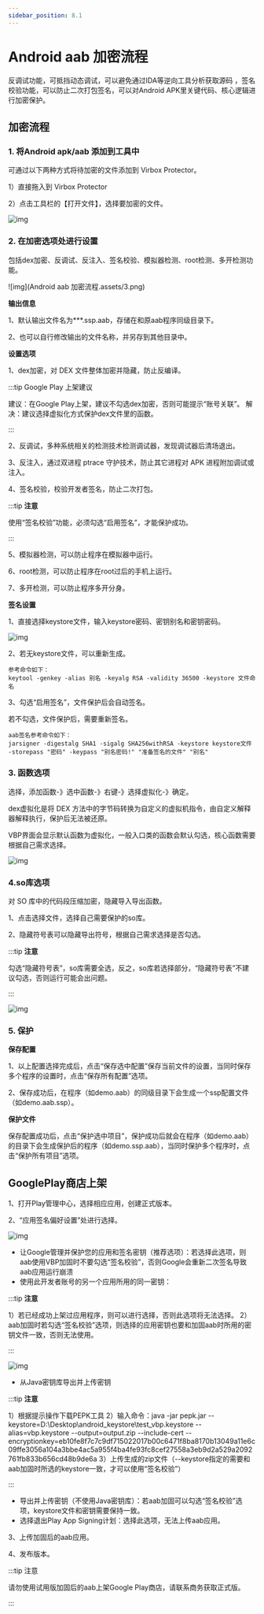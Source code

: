 ```yaml
---
sidebar_position: 8.1
---
```


# Android aab 加密流程

反调试功能，可抵挡动态调试，可以避免通过IDA等逆向工具分析获取源码 ，签名校验功能，可以防止二次打包签名，可以对Android APK里关键代码、核心逻辑进行加密保护。

## 加密流程

### 1. 将Android apk/aab 添加到工具中

可通过以下两种方式将待加密的文件添加到 Virbox Protector。

1）直接拖入到 Virbox Protector

2）点击工具栏的【打开文件】，选择要加密的文件。

![img](Androidaab加密流程.assets/apk_interface.png)

### 2. 在加密选项处进行设置

包括dex加密、反调试、反注入、签名校验、模拟器检测、root检测、多开检测功能。

![img](Android aab 加密流程.assets/3.png)

**输出信息**

1、默认输出文件名为***.ssp.aab，存储在和原aab程序同级目录下。

2、也可以自行修改输出的文件名称，并另存到其他目录中。

**设置选项**

1、dex加密，对 DEX 文件整体加密并隐藏，防止反编译。

:::tip Google Play 上架建议

建议：在Google Play上架，建议不勾选dex加密，否则可能提示“账号关联”。
解决：建议选择虚拟化方式保护dex文件里的函数。

:::

2、反调试，多种系统相关的检测技术检测调试器，发现调试器后清场退出。

3、反注入，通过双进程 ptrace 守护技术，防止其它进程对 APK 进程附加调试或注入。

4、签名校验，校验开发者签名，防止二次打包。

:::tip **注意**

使用“签名校验”功能，必须勾选“启用签名”，才能保护成功。

:::

5、模拟器检测，可以防止程序在模拟器中运行。

6、root检测，可以防止程序在root过后的手机上运行。

7、多开检测，可以防止程序多开分身。

**签名设置**

1、直接选择keystore文件，输入keystore密码、密钥别名和密钥密码。

![img](Androidaab加密流程.assets/4.png)

2、若无keystore文件，可以重新生成。

```
参考命令如下：
keytool -genkey -alias 别名 -keyalg RSA -validity 36500 -keystore 文件命名
```

3、勾选“启用签名”，文件保护后会自动签名。

若不勾选，文件保护后，需要重新签名。

```
aab签名参考命令如下：
jarsigner -digestalg SHA1 -sigalg SHA256withRSA -keystore keystore文件 -storepass "密码" -keypass "别名密码!" "准备签名的文件" "别名"
```

### 3. 函数选项

选择，添加函数-》选中函数-》右键-》选择虚拟化-》确定。

dex虚拟化是将 DEX 方法中的字节码转换为自定义的虚拟机指令，由自定义解释器解释执行，保护后无法被还原。

VBP界面会显示默认函数为虚拟化，一般入口类的函数会默认勾选，核心函数需要根据自己需求选择。

![img](Androidaab加密流程.assets/2.png)

### 4.**so库选项**

对 SO 库中的代码段压缩加密，隐藏导入导出函数。

1、点击选择文件，选择自己需要保护的so库。

2、隐藏符号表可以隐藏导出符号，根据自己需求选择是否勾选。

:::tip **注意**

勾选“隐藏符号表”，so库需要全选，反之，so库若选择部分，“隐藏符号表”不建议勾选，否则运行可能会出问题。

:::

![img](Androidaab加密流程.assets/5_so.png)

### 5. 保护

**保存配置**

1、以上配置选择完成后，点击“保存选中配置”保存当前文件的设置，当同时保存多个程序的设置时，点击“保存所有配置”选项。

2、保存成功后，在程序（如demo.aab）的同级目录下会生成一个ssp配置文件（如demo.aab.ssp）。

**保护文件**

保存配置成功后，点击“保护选中项目”，保护成功后就会在程序（如demo.aab）的目录下会生成保护后的程序（如demo.ssp.aab），当同时保护多个程序时，点击“保护所有项目”选项。

## GooglePlay商店上架

1、打开Play管理中心，选择相应应用，创建正式版本。

2、“应用签名偏好设置”处进行选择。

![img](Androidaab加密流程.assets/8_googlesign.png)

- 让Google管理并保护您的应用和签名密钥（推荐选项）：若选择此选项，则aab使用VBP加固时不要勾选“签名校验”，否则Google会重新二次签名导致aab应用运行崩溃
- 使用此开发者账号的另一个应用所用的同一密钥：

:::tip **注意**

1）若已经成功上架过应用程序，则可以进行选择，否则此选项将无法选择。
2）aab加固时若勾选“签名校验”选项，则选择的应用密钥也要和加固aab时所用的密钥文件一致，否则无法使用。

:::

![img](Androidaab加密流程.assets/9_googlesign.png)

- 从Java密钥库导出并上传密钥

:::tip **注意**

1）根据提示操作下载PEPK工具
2）输入命令：java -jar pepk.jar --keystore=D:\Desktop\android_keystore\test_vbp.keystore --alias=vbp.keystore --output=output.zip --include-cert --encryptionkey=eb10fe8f7c7c9df715022017b00c6471f8ba8170b13049a11e6c09ffe3056a104a3bbe4ac5a955f4ba4fe93fc8cef27558a3eb9d2a529a2092761fb833b656cd48b9de6a
3）上传生成的zip文件（--keystore指定的需要和aab加固时所选的keystore一致，才可以使用“签名校验”）

:::

- 导出并上传密钥（不使用Java密钥库）：若aab加固可以勾选“签名校验”选项，keystore文件和密钥需要保持一致。
- 选择退出Play App Signing计划：选择此选项，无法上传aab应用。

3、上传加固后的aab应用。

4、发布版本。

:::tip 注意

请勿使用试用版加固后的aab上架Google Play商店，请联系商务获取正式版。

:::